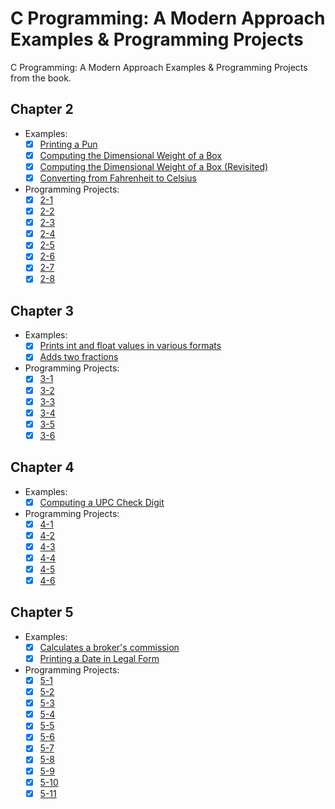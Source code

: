 # C Programming: A Modern Approach Examples &amp; Programming Projects
C Programming: A Modern Approach Examples &amp; Programming Projects from the book.

## Chapter 2
- Examples:
    - [x] [Printing a Pun](/chapter-02-examples/pun.c)
    - [x] [Computing the Dimensional Weight of a Box](/chapter-02-examples/dweight.c)
    - [x] [Computing the Dimensional Weight of a Box (Revisited)](/chapter-02-examples/dweight2.c)
    - [x] [Converting from Fahrenheit to Celsius](/chapter-02-examples/celsius.c)
- Programming Projects:
    - [x] [2-1](chapter-02-projects/project2-1.c)
    - [x] [2-2](chapter-02-projects/project2-2.c)
    - [x] [2-3](chapter-02-projects/project2-3.c)
    - [x] [2-4](chapter-02-projects/project2-4.c)
    - [x] [2-5](chapter-02-projects/project2-5.c)
    - [x] [2-6](chapter-02-projects/project2-6.c)
    - [x] [2-7](chapter-02-projects/project2-7.c)
    - [x] [2-8](chapter-02-projects/project2-8.c)

## Chapter 3
- Examples:
    - [x] [Prints int and float values in various formats](chapter-03-examples/tprintf.c)
    - [x] [Adds two fractions](chapter-03-examples/addfrac.c)
- Programming Projects:
    - [x] [3-1](chapter-03-projects/project3-1.c)
    - [x] [3-2](chapter-03-projects/project3-2.c)
    - [x] [3-3](chapter-03-projects/project3-3.c)
    - [x] [3-4](chapter-03-projects/project3-4.c)
    - [x] [3-5](chapter-03-projects/project3-5.c)
    - [x] [3-6](chapter-03-projects/project3-6.c)

## Chapter 4
- Examples:
    - [x] [Computing a UPC Check Digit](chapter-04-examples/upc.c)
- Programming Projects:
    - [x] [4-1](chapter-04-projects/project4-1.c)
    - [x] [4-2](chapter-04-projects/project4-2.c)
    - [x] [4-3](chapter-04-projects/project4-3.c)
    - [x] [4-4](chapter-04-projects/project4-4.c)
    - [x] [4-5](chapter-04-projects/project4-5.c)
    - [x] [4-6](chapter-04-projects/project4-6.c)

## Chapter 5
- Examples:
    - [x] [Calculates a broker's commission](chapter-05-examples/broker.c)
    - [x] [Printing a Date in Legal Form](chapter-05-examples/date.c)
- Programming Projects:
    - [x] [5-1](chapter-05-projects/project5-1.c)
    - [x] [5-2](chapter-05-projects/project5-2.c)
    - [x] [5-3](chapter-05-projects/project5-3.c)
    - [x] [5-4](chapter-05-projects/project5-4.c)
    - [x] [5-5](chapter-05-projects/project5-5.c)
    - [x] [5-6](chapter-05-projects/project5-6.c)
    - [x] [5-7](chapter-05-projects/project5-7.c)
    - [x] [5-8](chapter-05-projects/project5-8.c)
    - [x] [5-9](chapter-05-projects/project5-9.c)
    - [x] [5-10](chapter-05-projects/project5-10.c)
    - [x] [5-11](chapter-05-projects/project5-11.c)
